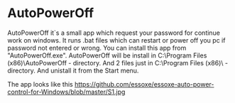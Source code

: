 # AutoPowerOff 
AutoPowerOff it`s a small app which request your password for continue work on windows. It runs .bat files which can restart or power off you pc if password not entered or wrong. 
You can install this app from "AutoPowerOff.exe". AutoPowerOff will be install in C:\Program Files (x86)\AutoPowerOff - directory. And 2 files just in C:\Program Files (x86)\ - directory. And unistall it from the Start menu.

The app looks like this https://github.com/essoxe/essoxe-auto-power-control-for-Windows/blob/master/S1.jpg
